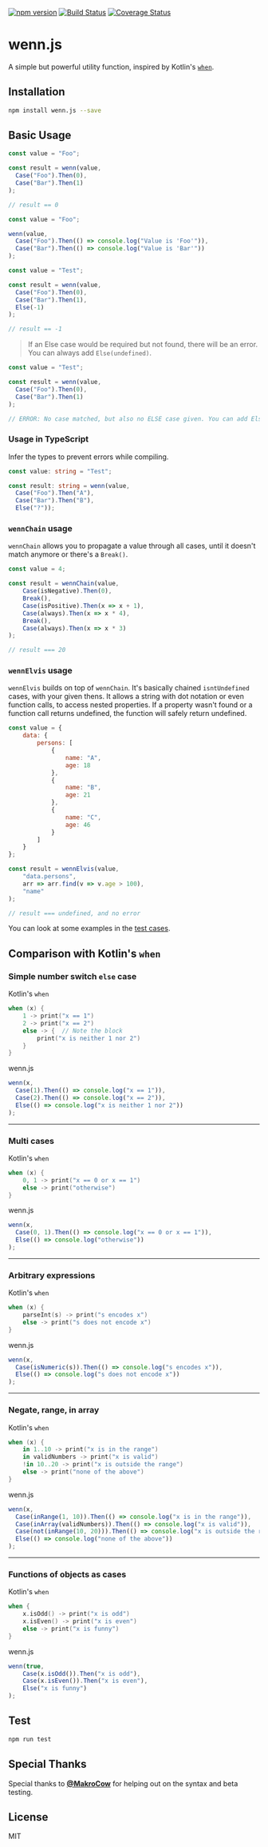 [![npm version](https://badge.fury.io/js/wenn.svg)](https://badge.fury.io/js/wenn) [![Build Status](https://travis-ci.org/JanMalch/wenn.js.svg?branch=master)](https://travis-ci.org/JanMalch/wenn.js) [![Coverage Status](https://coveralls.io/repos/github/JanMalch/wenn.js/badge.svg?branch=master)](https://coveralls.io/github/JanMalch/wenn.js?branch=master)

# wenn.js
A simple but powerful utility function, inspired by Kotlin's [`when`](https://kotlinlang.org/docs/reference/control-flow.html#when-expression).

## Installation

```sh
npm install wenn.js --save
```

## Basic Usage

```javascript  
const value = "Foo";  

const result = wenn(value,  
  Case("Foo").Then(0),  
  Case("Bar").Then(1)
);  

// result == 0
```  

```javascript  
const value = "Foo";  

wenn(value,  
  Case("Foo").Then(() => console.log("Value is 'Foo'")),  
  Case("Bar").Then(() => console.log("Value is 'Bar'"))
);  
```  

```javascript  
const value = "Test";  

const result = wenn(value,  
  Case("Foo").Then(0),  
  Case("Bar").Then(1),  
  Else(-1)
);  

// result == -1
``` 

> If an Else case would be required but not found, there will be an error. You can always add `Else(undefined)`.

```javascript  
const value = "Test";  

const result = wenn(value,  
  Case("Foo").Then(0),  
  Case("Bar").Then(1)
);  

// ERROR: No case matched, but also no ELSE case given. You can add Else(undefined) to your cases to prevent an error.
``` 

### Usage in TypeScript

Infer the types to prevent errors while compiling.

```typescript
const value: string = "Test";

const result: string = wenn(value,
  Case("Foo").Then("A"),
  Case("Bar").Then("B"),
  Else("?"));
```

### `wennChain` usage

`wennChain` allows you to propagate a value through all cases, until it doesn't match anymore or there's a `Break()`.

```javascript
const value = 4;

const result = wennChain(value,
    Case(isNegative).Then(0),
    Break(),
    Case(isPositive).Then(x => x + 1),
    Case(always).Then(x => x * 4),
    Break(),
    Case(always).Then(x => x * 3)
);

// result === 20
```

### `wennElvis` usage

`wennElvis` builds on top of `wennChain`. It's basically chained `isntUndefined` cases, with your given thens.
It allows a string with dot notation or even function calls, to access nested properties.
If a property wasn't found or a function call returns undefined, the function will safely return undefined.

```javascript
const value = {
    data: {
        persons: [
            {
                name: "A",
                age: 18
            },
            {
                name: "B",
                age: 21
            },
            {
                name: "C",
                age: 46
            }
        ]
    }
};

const result = wennElvis(value,
    "data.persons",
    arr => arr.find(v => v.age > 100),
    "name"
);

// result === undefined, and no error
```


You can look at some examples in the [test cases](https://github.com/JanMalch/wenn.js/blob/master/test/test.js).

## Comparison with Kotlin's `when`

### Simple number switch `else` case

Kotlin's `when`

```Kotlin
when (x) {  
	1 -> print("x == 1")  
	2 -> print("x == 2") 
	else -> {  // Note the block  
		print("x is neither 1 nor 2")  
	}  
}
``` 

wenn.js

```javascript 
wenn(x,  
  Case(1).Then(() => console.log("x == 1")),  
  Case(2).Then(() => console.log("x == 2")),  
  Else(() => console.log("x is neither 1 nor 2"))  
);
``` 

___

### Multi cases

Kotlin's `when`

```Kotlin
when (x) {
    0, 1 -> print("x == 0 or x == 1")
    else -> print("otherwise")
}
``` 

wenn.js

```javascript 
wenn(x,  
  Case(0, 1).Then(() => console.log("x == 0 or x == 1")),  
  Else(() => console.log("otherwise"))  
);
``` 

___

### Arbitrary expressions

Kotlin's `when`

```Kotlin
when (x) {
    parseInt(s) -> print("s encodes x")
    else -> print("s does not encode x")
}
``` 

wenn.js

```javascript 
wenn(x,  
  Case(isNumeric(s)).Then(() => console.log("s encodes x")),  
  Else(() => console.log("s does not encode x"))  
);
``` 

___

### Negate, range, in array

Kotlin's `when`

```Kotlin
when (x) {
    in 1..10 -> print("x is in the range")
    in validNumbers -> print("x is valid")
    !in 10..20 -> print("x is outside the range")
    else -> print("none of the above")
}
``` 

wenn.js

```javascript 
wenn(x,  
  Case(inRange(1, 10)).Then(() => console.log("x is in the range")),
  Case(inArray(validNumbers)).Then(() => console.log("x is valid")),
  Case(not(inRange(10, 20))).Then(() => console.log("x is outside the range")),  
  Else(() => console.log("none of the above"))  
);
``` 

___

### Functions of objects as cases

Kotlin's `when`

```Kotlin
when {
    x.isOdd() -> print("x is odd")
    x.isEven() -> print("x is even")
    else -> print("x is funny")
}
``` 

wenn.js

```javascript 
wenn(true,
    Case(x.isOdd()).Then("x is odd"),
    Case(x.isEven()).Then("x is even"),
    Else("x is funny")
);
``` 

## Test
```sh
npm run test
```

## Special Thanks

Special thanks to **[@MakroCow](https://github.com/MakroCow)** for helping out on the syntax and beta testing.

## License
MIT
